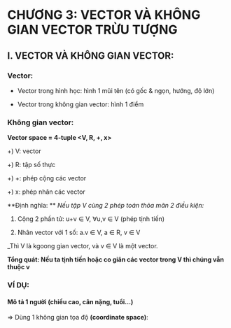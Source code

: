 # CHƯƠNG 3: VECTOR VÀ KHÔNG GIAN VECTOR TRỪU TƯỢNG  
## I. VECTOR VÀ KHÔNG GIAN VECTOR:
### Vector: 

   - Vector trong hình học: hình 1 mũi tên (có gốc & ngọn, hướng, độ lớn)

   - Vector trong không gian vector: hình 1 điểm
   
### Không gian vector:

**Vector space = 4-tuple <V, R, +, x>**

+) V: vector

+) R: tập số thực

+) +: phép cộng các vector

+) x: phép nhân các vector

**Định nghĩa: ** _Nếu tập V cùng 2 phép toán thỏa mãn 2 điều kiện:_

1) Cộng 2 phần tử: u+v ∈ V, ∀u,v ∈ V (phép tịnh tiến)

2) Nhân vector với 1 số: a.v ∈ V, a ∈ R, v ∈ V

_Thì V là kgoong gian vector, và v ∈ V là một vector.

**Tổng quát: Nếu ta tịnh tiến hoặc co giãn các vector trong V thì chúng vẫn thuộc v**

### VÍ DỤ:
#### Mô tả 1 người (chiều cao, cân nặng, tuổi...)
=> Dùng 1 không gian tọa độ **(coordinate space)**: 

